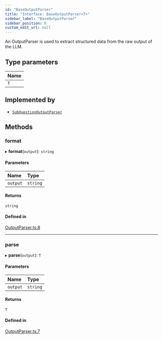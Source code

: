 ```yaml
---
id: "BaseOutputParser"
title: "Interface: BaseOutputParser<T>"
sidebar_label: "BaseOutputParser"
sidebar_position: 0
custom_edit_url: null
---
```


An OutputParser is used to extract structured data from the raw output of the LLM.

## Type parameters

| Name |
| :------ |
| `T` |

## Implemented by

- [`SubQuestionOutputParser`](../classes/SubQuestionOutputParser.md)

## Methods

### format

▸ **format**(`output`): `string`

#### Parameters

| Name | Type |
| :------ | :------ |
| `output` | `string` |

#### Returns

`string`

#### Defined in

[OutputParser.ts:8](https://github.com/run-llama/LlamaIndexTS/blob/9d0cadf/packages/core/src/OutputParser.ts#L8)

___

### parse

▸ **parse**(`output`): `T`

#### Parameters

| Name | Type |
| :------ | :------ |
| `output` | `string` |

#### Returns

`T`

#### Defined in

[OutputParser.ts:7](https://github.com/run-llama/LlamaIndexTS/blob/9d0cadf/packages/core/src/OutputParser.ts#L7)
